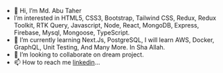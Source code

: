 - 👋 Hi, I’m Md. Abu Taher
-  I’m interested in HTML5, CSS3, Bootstrap, Tailwind CSS, Redux, Redux Toolkit, RTK Query, Javascript, Node, React, MongoDB, Express, Firebase, Mysql, Mongoose, TypeScript.
- 🌱 I’m currently learning Next.Js, PostgreSQL, I will learn AWS, Docker, GraphQL, Unit Testing, And Many More. In Sha Allah.
- 💞️ I’m looking to collaborate on dream project. 
- 📫 How to reach me [linkedin](https://www.linkedin.com/in/taher39/)...

<!---
Taher-39/Taher-39 is a ✨ special ✨ repository because its `README.md` (this file) appears on your GitHub profile.
You can click the Preview link to take a look at your changes.
--->
